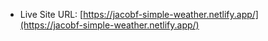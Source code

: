 - Live Site URL: [https://jacobf-simple-weather.netlify.app/](https://jacobf-simple-weather.netlify.app/)